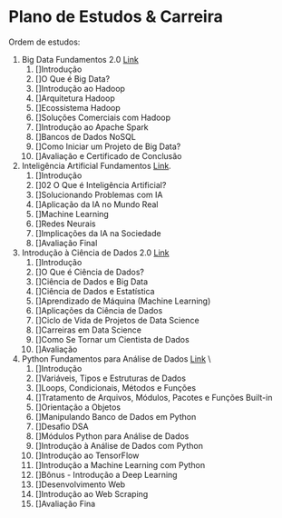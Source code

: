 # Plano de Estudos & Carreira
Ordem de estudos:
1. Big Data Fundamentos 2.0 [Link](https://www.datascienceacademy.com.br/course/big-data-fundamentos)
    1. []Introdução
    2. []O Que é Big Data?
    3. []Introdução ao Hadoop
    4. []Arquitetura Hadoop
    5. []Ecossistema Hadoop
    6. []Soluções Comerciais com Hadoop
    7. []Introdução ao Apache Spark
    8. []Bancos de Dados NoSQL
    9. []Como Iniciar um Projeto de Big Data?
    10. []Avaliação e Certificado de Conclusão
2. Inteligência Artificial Fundamentos [Link](https://www.datascienceacademy.com.br/course/inteligencia-artificial-fundamentos).
    1. []Introdução
    2. []02 O Que é Inteligência Artificial?
    3. []Solucionando Problemas com IA
    4. []Aplicação da IA no Mundo Real
    5. []Machine Learning
    6. []Redes Neurais
    7. []Implicações da IA na Sociedade
    8. []Avaliação Final
3. Introdução à Ciência de Dados 2.0 [Link](https://www.datascienceacademy.com.br/course/introduo--cincia-de-dados)
    1. []Introdução
    2. []O Que é Ciência de Dados?
    3. []Ciência de Dados e Big Data
    4. []Ciência de Dados e Estatística
    5. []Aprendizado de Máquina (Machine Learning)
    6. []Aplicações da Ciência de Dados
    7. []Ciclo de Vida de Projetos de Data Science
    8. []Carreiras em Data Science
    9. []Como Se Tornar um Cientista de Dados
    10. []Avaliação
4. Python Fundamentos para Análise de Dados [Link](https://www.datascienceacademy.com.br/course/python-fundamentos) \
    1. []Introdução
    2. []Variáveis, Tipos e Estruturas de Dados
    3. []Loops, Condicionais, Métodos e Funções
    4. []Tratamento de Arquivos, Módulos, Pacotes e Funções Built-in
    5. []Orientação a Objetos
    6. []Manipulando Banco de Dados em Python
    7. []Desafio DSA
    8. []Módulos Python para Análise de Dados
    9. []Introdução à Análise de Dados com Python
    10. []Introdução ao TensorFlow
    11. []Introdução a Machine Learning com Python
    12. []Bônus - Introdução a Deep Learning
    13. []Desenvolvimento Web
    14. []Introdução ao Web Scraping
    15. []Avaliação Fina
